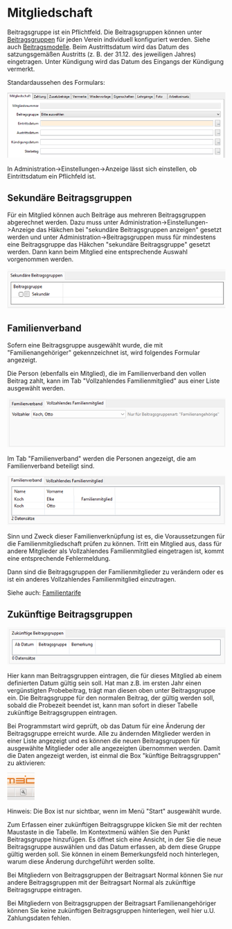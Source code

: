 # Mitgliedschaft

Beitragsgruppe ist ein Pflichtfeld. Die Beitragsgruppen können unter [Beitragsgruppen](../../administration/mitglieder/beitragsgruppen.md) für jeden Verein individuell konfiguriert werden. Siehe auch [Beitragsmodelle](../../../allgemein/beitragsmodelle.md). Beim Austrittsdatum wird das Datum des satzungsgemäßen Austritts \(z. B. der 31.12. des jeweiligen Jahres\) eingetragen. Unter Kündigung wird das Datum des Eingangs der Kündigung vermerkt.

Standardaussehen des Formulars:

![](img/MitgliedschaftTab.png)

In Administration->Einstellungen->Anzeige lässt sich einstellen, ob Eintrittsdatum ein Pflichfeld ist.

## Sekundäre Beitragsgruppen

Für ein Mitglied können auch Beiträge aus mehreren Beitragsgruppen abgerechnet werden. Dazu muss unter Administration->Einstellungen->Anzeige das Häkchen bei "sekundäre Beitragsgruppen anzeigen" gesetzt werden und unter Administration->Beitragsgruppen muss für mindestens eine Beitragsgruppe das Häkchen "sekundäre Beitragsgruppe" gesetzt werden. Dann kann beim Mitglied eine entsprechende Auswahl vorgenommen werden.

![](img/SekundaereBeitragsGruppen.png)

## Familienverband

Sofern eine Beitragsgruppe ausgewählt wurde, die mit "Familienangehöriger" gekennzeichnet ist, wird folgendes Formular angezeigt.

Die Person \(ebenfalls ein Mitglied\), die im Familienverband den vollen Beitrag zahlt, kann im Tab "Vollzahlendes Familienmitglied" aus einer Liste ausgewählt werden.

![](img/VollZahler.png)

Im Tab "Familienverband" werden die Personen angezeigt, die am Familienverband beteiligt sind.

![](img/FamilienVerband.png)

Sinn und Zweck dieser Familienverknüpfung ist es, die Voraussetzungen für die Familienmitgliedschaft prüfen zu können. Tritt ein Mitglied aus, dass für andere Mitglieder als Vollzahlendes Familienmitglied eingetragen ist, kommt eine entsprechende Fehlermeldung. 

Dann sind die Beitragsgruppen der Familienmitglieder zu verändern oder es ist ein anderes Vollzahlendes Familienmitglied einzutragen.

Siehe auch: [Familientarife](../../../allgemein/familientarife.md) 

## Zukünftige Beitragsgruppen

![](img/ZukuenftigeBeitragsGruppen.png)

Hier kann man Beitragsgruppen eintragen, die für dieses Mitglied ab einem definierten Datum gültig sein soll. Hat man z.B. im ersten Jahr einen vergünstigten Probebeitrag, trägt man diesen oben unter Beitragsgruppe ein. Die Beitragsgruppe für den normalen Beitrag, der gültig werden soll, sobald die Probezeit beendet ist, kann man sofort in dieser Tabelle zukünftige Beitragsgruppen eintragen.

Bei Programmstart wird geprüft, ob das Datum für eine Änderung der Beitragsgruppe erreicht wurde. Alle zu ändernden Mitglieder werden in einer Liste angezeigt und es können die neuen Beitragsgruppen für ausgewählte Mitglieder oder alle angezeigten übernommen werden. Damit die Daten angezeigt werden, ist einmal die Box "künftige Beitragsgruppen" zu aktivieren:

![](img/Boxactivate.png)

Hinweis: Die Box ist nur sichtbar, wenn im Menü "Start" ausgewählt wurde.

Zum Erfassen einer zukünftigen Beitragsgruppe klicken Sie mit der rechten Maustaste in die Tabelle. Im Kontextmenü wählen Sie den Punkt Beitragsgruppe hinzufügen. Es öffnet sich eine Ansicht, in der Sie die neue Beitragsgruppe auswählen und das Datum erfassen, ab dem diese Gruppe gültig werden soll. Sie können in einem Bemerkungsfeld noch hinterlegen, warum diese Änderung durchgeführt werden sollte.

Bei Mitgliedern von Beitragsgruppen der Beitragsart Normal können Sie nur andere Beitragsgruppen mit der Beitragsart Normal als zukünftige Beitragsgruppe eintragen.

Bei Mitgliedern von Beitragsgruppen der Beitragsart Familienangehöriger können Sie keine zukünftigen Beitragsgruppen hinterlegen, weil hier u.U. Zahlungsdaten fehlen.

